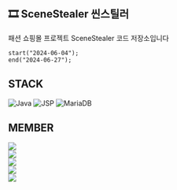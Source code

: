 ## 🎞 SceneStealer 씬스틸러

패션 쇼핑몰 프로젝트 SceneStealer 코드 저장소입니다
```
start("2024-06-04");
end("2024-06-27");
```

## STACK
![Java](https://img.shields.io/badge/Java-007396?style=for-the-badge&logo=openjdk&logoColor=white)
![JSP](https://img.shields.io/badge/JSP-007396?style=for-the-badge&logo=openjdk&logoColor=white)
![MariaDB](https://img.shields.io/badge/MariaDB-003545?style=for-the-badge&logo=mariadb&logoColor=white)

## MEMBER
<a href="https://github.com/dazz6zip" target="_blank">
    <img src="https://img.shields.io/badge/GitHub-@dazz6zip-181717?style=flat-square&logo=GitHub&logoColor=white&label=READER"/>
</a>
<br/>
<a href="https://github.com/hyoseonlim" target="_blank">
    <img src="https://img.shields.io/badge/GitHub-@hyoseonlim-181717?style=flat-square&logo=GitHub&logoColor=white&label=ADMIN PART"/>
</a>
<br/>
<a href="https://github.com/kimbobo1" target="_blank">
    <img src="https://img.shields.io/badge/GitHub-@kimbobo1-181717?style=flat-square&logo=GitHub&logoColor=white&label=ADMIN PART"/>
</a>
<br/>
<a href="https://github.com/rosetta47" target="_blank">
   <img src="https://img.shields.io/badge/GitHub-@rosetta47-181717?style=flat-square&logo=GitHub&logoColor=white&label=USER PART"/>
</a>
<br/>
<a href="https://github.com/deevchoe" target="_blank">
   <img src="https://img.shields.io/badge/GitHub-@deevchoe-181717?style=flat-square&logo=GitHub&logoColor=white&label=USER PART"/>
</a>
